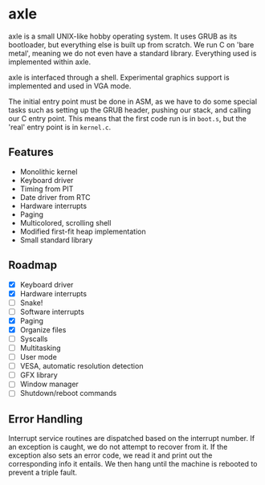 axle
============================

axle is a small UNIX-like hobby operating system. It uses GRUB as its bootloader, but everything else is built up from scratch. We run C on 'bare metal', meaning we do not even have a standard library. Everything used is implemented within axle.

axle is interfaced through a shell. Experimental graphics support is implemented and used in VGA mode. 

The initial entry point must be done in ASM, as we have to do some special tasks such as setting up the GRUB header, pushing our stack, and calling our C entry point. This means that the first code run is in `boot.s`, but the 'real' entry point is in `kernel.c`.

Features
----------------------

* Monolithic kernel
* Keyboard driver
* Timing from PIT
* Date driver from RTC
* Hardware interrupts 
* Paging
* Multicolored, scrolling shell
* Modified first-fit heap implementation
* Small standard library

Roadmap
---------------------

- [x] Keyboard driver
- [x] Hardware interrupts
- [ ] Snake!
- [ ] Software interrupts
- [x] Paging
- [x] Organize files
- [ ] Syscalls
- [ ] Multitasking
- [ ] User mode
- [ ] VESA, automatic resolution detection
- [ ] GFX library
- [ ] Window manager
- [ ] Shutdown/reboot commands

Error Handling
-------------------

Interrupt service routines are dispatched based on the interrupt number. If an exception is caught, we do not attempt to recover from it. If the exception also sets an error code, we read it and print out the corresponding info it entails. We then hang until the machine is rebooted to prevent a triple fault.
